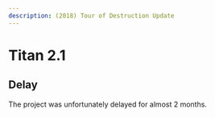 ```yaml
---
description: (2018) Tour of Destruction Update
---
```


# Titan 2.1

## Delay

The project was unfortunately delayed for almost 2 months.

